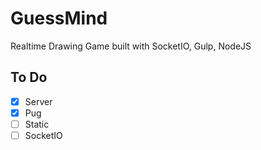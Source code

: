 # GuessMind

Realtime Drawing Game built with SocketIO, Gulp, NodeJS

## To Do

- [x] Server
- [x] Pug
- [ ] Static
- [ ] SocketIO
